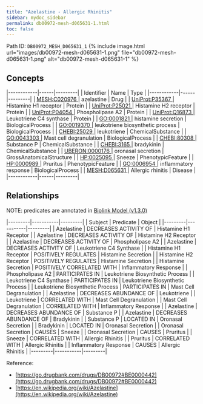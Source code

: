 ```yaml
---
title: "Azelastine - Allergic Rhinitis"
sidebar: mydoc_sidebar
permalink: db00972-mesh-d065631-1.html
toc: false 
---
```



Path ID: `DB00972_MESH_D065631_1`
{% include image.html url="images/db00972-mesh-d065631-1.png" file="db00972-mesh-d065631-1.png" alt="db00972-mesh-d065631-1" %}

## Concepts

|------------|------|---------|
| Identifier | Name | Type    |
|------------|------|---------|
| <a href="https://identifiers.org/MESH:C020976">MESH:C020976 </a> | azelastine | Drug |
| <a href="https://identifiers.org/UniProt:P35367">UniProt:P35367 </a> | Histamine H1 receptor | Protein |
| <a href="https://identifiers.org/UniProt:P25021">UniProt:P25021 </a> | Histamine H2 receptor | Protein |
| <a href="https://identifiers.org/UniProt:P04054">UniProt:P04054 </a> | Phospholipase A2 | Protein |
| <a href="https://identifiers.org/UniProt:Q16873">UniProt:Q16873 </a> | Leukotriene C4 synthase | Protein |
| <a href="https://identifiers.org/GO:0001821">GO:0001821 </a> | histamine secretion | BiologicalProcess |
| <a href="https://identifiers.org/GO:0019370">GO:0019370 </a> | leukotriene biosynthetic process | BiologicalProcess |
| <a href="https://identifiers.org/CHEBI:25029">CHEBI:25029 </a> | leukotriene | ChemicalSubstance |
| <a href="https://identifiers.org/GO:0043303">GO:0043303 </a> | Mast cell degranulation | BiologicalProcess |
| <a href="https://identifiers.org/CHEBI:80308">CHEBI:80308 </a> | Substance P | ChemicalSubstance |
| <a href="https://identifiers.org/CHEBI:3165">CHEBI:3165 </a> | bradykinin | ChemicalSubstance |
| <a href="https://identifiers.org/UBERON:0000176">UBERON:0000176 </a> | oronasal secretion | GrossAnatomicalStructure |
| <a href="https://identifiers.org/HP:0025095">HP:0025095 </a> | Sneeze | PhenotypicFeature |
| <a href="https://identifiers.org/HP:0000989">HP:0000989 </a> | Pruritus | PhenotypicFeature |
| <a href="https://identifiers.org/GO:0006954">GO:0006954 </a> | inflammatory response | BiologicalProcess |
| <a href="https://identifiers.org/MESH:D065631">MESH:D065631 </a> | Allergic rhinitis | Disease |
|------------|------|---------|

## Relationships


NOTE: predicates are annotated in <a href="https://github.com/biolink/biolink-model/releases/tag/v1.3.0">Biolink Model (v1.3.0)</a>

|---------|-----------|---------|
| Subject | Predicate | Object  |
|---------|-----------|---------|
| Azelastine | DECREASES ACTIVITY OF | Histamine H1 Receptor |
| Azelastine | DECREASES ACTIVITY OF | Histamine H2 Receptor |
| Azelastine | DECREASES ACTIVITY OF | Phospholipase A2 |
| Azelastine | DECREASES ACTIVITY OF | Leukotriene C4 Synthase |
| Histamine H1 Receptor | POSITIVELY REGULATES | Histamine Secretion |
| Histamine H2 Receptor | POSITIVELY REGULATES | Histamine Secretion |
| Histamine Secretion | POSITIVELY CORRELATED WITH | Inflammatory Response |
| Phospholipase A2 | PARTICIPATES IN | Leukotriene Biosynthetic Process |
| Leukotriene C4 Synthase | PARTICIPATES IN | Leukotriene Biosynthetic Process |
| Leukotriene Biosynthetic Process | PARTICIPATES IN | Mast Cell Degranulation |
| Azelastine | DECREASES ABUNDANCE OF | Leukotriene |
| Leukotriene | CORRELATED WITH | Mast Cell Degranulation |
| Mast Cell Degranulation | CORRELATED WITH | Inflammatory Response |
| Azelastine | DECREASES ABUNDANCE OF | Substance P |
| Azelastine | DECREASES ABUNDANCE OF | Bradykinin |
| Substance P | LOCATED IN | Oronasal Secretion |
| Bradykinin | LOCATED IN | Oronasal Secretion |
| Oronasal Secretion | CAUSES | Sneeze |
| Oronasal Secretion | CAUSES | Pruritus |
| Sneeze | CORRELATED WITH | Allergic Rhinitis |
| Pruritus | CORRELATED WITH | Allergic Rhinitis |
| Inflammatory Response | CAUSES | Allergic Rhinitis |
|---------|-----------|---------|

Reference: 
  - [https://go.drugbank.com/drugs/DB00972#BE0000442](https://go.drugbank.com/drugs/DB00972#BE0000442)
  - [https://en.wikipedia.org/wiki/Azelastine](https://en.wikipedia.org/wiki/Azelastine)
